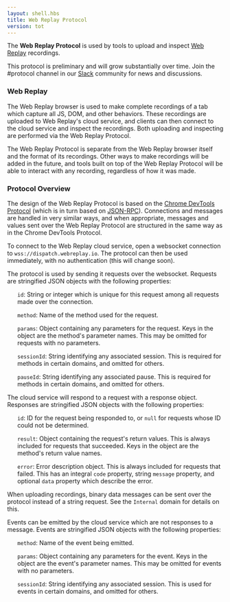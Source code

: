 ```yaml
---
layout: shell.hbs
title: Web Replay Protocol
version: tot
---
```

The <b>Web Replay Protocol</b> is used by tools to upload and inspect <a href="https://webreplay.io">Web Replay</a> recordings.

This protocol is preliminary and will grow substantially over time.  Join the #protocol channel in our <a href="https://join.slack.com/t/webreplay/shared_invite/enQtOTgwOTI3MTQ3NTg4LTA3MTQ4ZWMwMzYwMWI4MzFhYjkyMDZhMjU4YmE0MDgxYTI5YTYxMmZiMzJiOTlkMDcwZGEyOTAyNjc2MGFmYTg">Slack</a> community for news and discussions.

<h3>Web Replay</h3>

The Web Replay browser is used to make complete recordings of a tab which capture all JS, DOM, and other behaviors.  These recordings are uploaded to Web Replay's cloud service, and clients can then connect to the cloud service and inspect the recordings.  Both uploading and inspecting are performed via the Web Replay Protocol.

The Web Replay Protocol is separate from the Web Replay browser itself and the format of its recordings.  Other ways to make recordings will be added in the future, and tools built on top of the Web Replay Protocol will be able to interact with any recording, regardless of how it was made.

<h3>Protocol Overview</h3>

The design of the Web Replay Protocol is based on the <a href="https://chromedevtools.github.io/devtools-protocol/">Chrome DevTools Protocol</a> (which is in turn based on <a href="https://www.jsonrpc.org/specification">JSON-RPC</a>).  Connections and messages are handled in very similar ways, and when appropriate, messages and values sent over the Web Replay Protocol are structured in the same way as in the Chrome DevTools Protocol.

To connect to the Web Replay cloud service, open a websocket connection to <code>wss://dispatch.webreplay.io</code>.  The protocol can then be used immediately, with no authentication (this will change soon).

The protocol is used by sending it requests over the websocket.  Requests are stringified JSON objects with the following properties:

<list>

<ul><code>id</code>: String or integer which is unique for this request among all requests made over the connection.</ul>

<ul><code>method</code>: Name of the method used for the request.</ul>

<ul><code>params</code>: Object containing any parameters for the request.  Keys in the object are the method's parameter names.  This may be omitted for requests with no parameters.</ul>

<ul><code>sessionId</code>: String identifying any associated session. This is required for methods in certain domains, and omitted for others.</ul>

<ul><code>pauseId</code>: String identifying any associated pause. This is required for methods in certain domains, and omitted for others.</ul>

</list>

The cloud service will respond to a request with a response object.  Responses are stringified JSON objects with the following properties:

<list>

<ul><code>id</code>: ID for the request being responded to, or <code>null</code> for requests whose ID could not be determined.</ul>

<ul><code>result</code>: Object containing the request's return values.  This is always included for requests that succeeded.  Keys in the object are the method's return value names.</ul>

<ul><code>error</code>: Error description object.  This is always included for requests that failed.  This has an integral <code>code</code> property, string <code>message</code> property, and optional <code>data</code> property which describe the error.</ul>

</list>

When uploading recordings, binary data messages can be sent over the protocol instead of a string request.  See the <code>Internal</code> domain for details on this.

Events can be emitted by the cloud service which are not responses to a message.  Events are stringified JSON objects with the following properties:

<list>

<ul><code>method</code>: Name of the event being emitted.</ul>

<ul><code>params</code>: Object containing any parameters for the event.  Keys in the object are the event's parameter names.  This may be omitted for events with no parameters.</ul>

<ul><code>sessionId</code>: String identifying any associated session. This is used for events in certain domains, and omitted for others.</ul>

</list>

